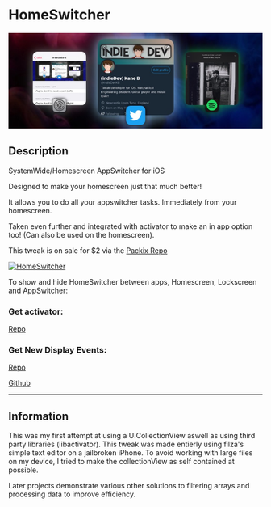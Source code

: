 # HomeSwitcher
![homeswitcher](repo_assets/headerImage.png)
## Description
SystemWide/Homescreen AppSwitcher for iOS

Designed to make your homescreen just that much better!

It allows you to do all your appswitcher tasks. Immediately from your homescreen. 

Taken even further and integrated with activator to make an in app option too! (Can also be used on the homescreen).

This tweak is on sale for $2 via the [Packix Repo](https://repo.packix.com/package/com.indieDev.homeSwitcher)

[![HomeSwitcher](https://img.youtube.com/vi/bqJ5_8z99Ho/0.jpg)](https://www.youtube.com/watch?v=bqJ5_8z99Ho "HomeSwitcher")

To show and hide HomeSwitcher between apps, Homescreen, Lockscreen and AppSwitcher:

### Get activator:

[Repo](http://rpetri.ch/reposetup)

### Get New Display Events:

[Repo](https://repo.packix.com/package/com.kanebuckthorpe.newdisplayevents)

[Github](https://github.com/kanesbetas/New-Display-Events)

---
## Information

This was my first attempt at using a UICollectionView aswell as using third party libraries (libactivator).
This tweak was made entierly using filza's simple text editor on a jailbroken iPhone. To avoid working with large files on my device, I tried to make the collectionView as self contained at possible.

Later projects demonstrate various other solutions to filtering arrays and processing data to improve efficiency.


